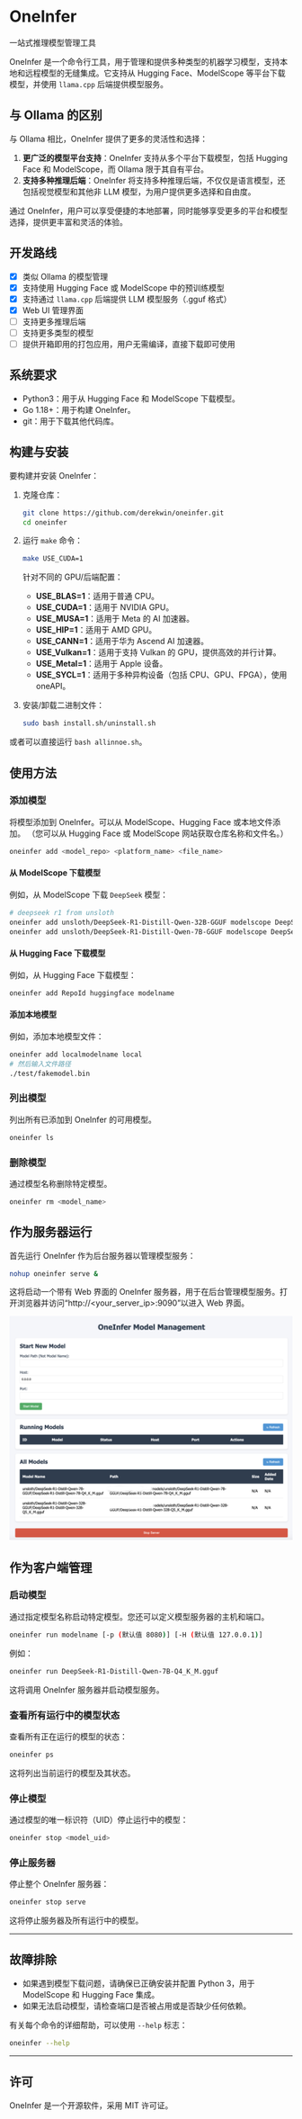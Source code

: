 # OneInfer
一站式推理模型管理工具

OneInfer 是一个命令行工具，用于管理和提供多种类型的机器学习模型，支持本地和远程模型的无缝集成。它支持从 Hugging Face、ModelScope 等平台下载模型，并使用 `llama.cpp` 后端提供模型服务。

## 与 Ollama 的区别

与 Ollama 相比，OneInfer 提供了更多的灵活性和选择：

1. **更广泛的模型平台支持**：OneInfer 支持从多个平台下载模型，包括 Hugging Face 和 ModelScope，而 Ollama 限于其自有平台。
2. **支持多种推理后端**：OneInfer 将支持多种推理后端，不仅仅是语言模型，还包括视觉模型和其他非 LLM 模型，为用户提供更多选择和自由度。

通过 OneInfer，用户可以享受便捷的本地部署，同时能够享受更多的平台和模型选择，提供更丰富和灵活的体验。

## 开发路线
- [x] 类似 Ollama 的模型管理
- [x] 支持使用 Hugging Face 或 ModelScope 中的预训练模型
- [x] 支持通过 `llama.cpp` 后端提供 LLM 模型服务（.gguf 格式）
- [x] Web UI 管理界面
- [ ] 支持更多推理后端
- [ ] 支持更多类型的模型
- [ ] 提供开箱即用的打包应用，用户无需编译，直接下载即可使用

## 系统要求
- Python3：用于从 Hugging Face 和 ModelScope 下载模型。
- Go 1.18+：用于构建 OneInfer。
- git：用于下载其他代码库。

## 构建与安装
要构建并安装 OneInfer：

1. 克隆仓库：
   ```bash
   git clone https://github.com/derekwin/oneinfer.git
   cd oneinfer
   ```
2. 运行 `make` 命令：
   ```bash
   make USE_CUDA=1
   ```

   针对不同的 GPU/后端配置：
   - **USE_BLAS=1**：适用于普通 CPU。
   - **USE_CUDA=1**：适用于 NVIDIA GPU。
   - **USE_MUSA=1**：适用于 Meta 的 AI 加速器。
   - **USE_HIP=1**：适用于 AMD GPU。
   - **USE_CANN=1**：适用于华为 Ascend AI 加速器。
   - **USE_Vulkan=1**：适用于支持 Vulkan 的 GPU，提供高效的并行计算。
   - **USE_Metal=1**：适用于 Apple 设备。
   - **USE_SYCL=1**：适用于多种异构设备（包括 CPU、GPU、FPGA），使用 oneAPI。

3. 安装/卸载二进制文件：
   ```bash
   sudo bash install.sh/uninstall.sh
   ```

或者可以直接运行 `bash allinnoe.sh`。

## 使用方法

### 添加模型
将模型添加到 OneInfer。可以从 ModelScope、Hugging Face 或本地文件添加。
（您可以从 Hugging Face 或 ModelScope 网站获取仓库名称和文件名。）

```bash
oneinfer add <model_repo> <platform_name> <file_name>
```

#### 从 ModelScope 下载模型
例如，从 ModelScope 下载 `DeepSeek` 模型：

```bash
# deepseek r1 from unsloth
oneinfer add unsloth/DeepSeek-R1-Distill-Qwen-32B-GGUF modelscope DeepSeek-R1-Distill-Qwen-32B-Q5_K_M.gguf
oneinfer add unsloth/DeepSeek-R1-Distill-Qwen-7B-GGUF modelscope DeepSeek-R1-Distill-Qwen-7B-Q4_K_M.gguf
```

#### 从 Hugging Face 下载模型
例如，从 Hugging Face 下载模型：

```bash
oneinfer add RepoId huggingface modelname
```

#### 添加本地模型
例如，添加本地模型文件：

```bash
oneinfer add localmodelname local 
# 然后输入文件路径
./test/fakemodel.bin
```

### 列出模型
列出所有已添加到 OneInfer 的可用模型。

```bash
oneinfer ls
```

### 删除模型
通过模型名称删除特定模型。

```bash
oneinfer rm <model_name>
```

## 作为服务器运行
首先运行 OneInfer 作为后台服务器以管理模型服务：

```bash
nohup oneinfer serve &
```

这将启动一个带有 Web 界面的 OneInfer 服务器，用于在后台管理模型服务。打开浏览器并访问“http://<your_server_ip>:9090”以进入 Web 界面。

![](./assets/webui.png)

## 作为客户端管理

### 启动模型
通过指定模型名称启动特定模型。您还可以定义模型服务器的主机和端口。

```bash
oneinfer run modelname [-p (默认值 8080)] [-H (默认值 127.0.0.1)]
```

例如：

```bash
oneinfer run DeepSeek-R1-Distill-Qwen-7B-Q4_K_M.gguf
```

这将调用 OneInfer 服务器并启动模型服务。

### 查看所有运行中的模型状态
查看所有正在运行的模型的状态：

```bash
oneinfer ps
```

这将列出当前运行的模型及其状态。

### 停止模型
通过模型的唯一标识符（UID）停止运行中的模型：

```bash
oneinfer stop <model_uid>
```

### 停止服务器
停止整个 OneInfer 服务器：

```bash
oneinfer stop serve
```

这将停止服务器及所有运行中的模型。

---

## 故障排除

- 如果遇到模型下载问题，请确保已正确安装并配置 Python 3，用于 ModelScope 和 Hugging Face 集成。
- 如果无法启动模型，请检查端口是否被占用或是否缺少任何依赖。

有关每个命令的详细帮助，可以使用 `--help` 标志：
```bash
oneinfer --help
```

---

## 许可
OneInfer 是一个开源软件，采用 MIT 许可证。